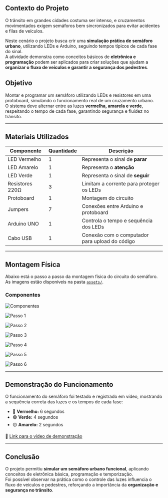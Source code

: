 ## Contexto do Projeto

O trânsito em grandes cidades costuma ser intenso, e cruzamentos movimentados exigem semáforos bem sincronizados para evitar acidentes e filas de veículos.  

Neste cenário o projeto busca crir uma **simulação prática de semáforo urbano**, utilizando LEDs e Arduino, seguindo tempos típicos de cada fase do sinal.  
A atividade demonstra como conceitos básicos de **eletrônica e programação** podem ser aplicados para criar soluções que ajudam a **organizar o fluxo de veículos e garantir a segurança dos pedestres**.

## Objetivo

Montar e programar um semáforo utilizando LEDs e resistores em uma protoboard, simulando o funcionamento real de um cruzamento urbano.  
O sistema deve alternar entre as luzes **vermelha, amarela e verde**, respeitando o tempo de cada fase, garantindo segurança e fluidez no trânsito.

---

## Materiais Utilizados

| Componente       | Quantidade | Descrição |
|------------------|-------------|--------------------|
| LED Vermelho     | 1           | Representa o sinal de **parar** |
| LED Amarelo      | 1           | Representa o **atenção** |
| LED Verde        | 1           | Representa o sinal de **seguir** |
| Resistores 220Ω  | 3           | Limitam a corrente para proteger os LEDs |
| Protoboard       | 1           | Montagem do circuito |
| Jumpers          | 7           | Conexões entre Arduino e protoboard |
| Arduino UNO      | 1           | Controla o tempo e sequência dos LEDs |
| Cabo USB         | 1           | Conexão com o computador para upload do código |

---

## Montagem Física

Abaixo está o passo a passo da montagem física do circuito do semáforo.  
As imagens estão disponíveis na pasta [`assets/`](./assets).

### Componentes


   ![Componentes](./assets/componentes.png)
   


   ![Passo 1](./assets/passo-um.png)


   ![Passo 2](./assets/passo-dois.png)


   ![Passo 3](./assets/passo-tres.png)


   ![Passo 4](./assets/passo-quatro.png)

 
   ![Passo 5](./assets/passo-cinco.png)


   ![Passo 6](./assets/passo-seis.png)

---

## Demonstração do Funcionamento

O funcionamento do semáforo foi testado e registrado em vídeo, mostrando a sequência correta das luzes e os tempos de cada fase:  

- 🔴 **Vermelho:** 6 segundos  
- 🟢 **Verde:** 4 segundos  
- 🟡 **Amarelo:** 2 segundos  
 
📎 [Link para o vídeo de demonstração](https://github.com/Karol-barbosa/Ponderada-Semaforo/blob/main/video.mp4)


---

## Conclusão

O projeto permitiu **simular um semáforo urbano funcional**, aplicando conceitos de eletrônica básica, programação e temporização.  
Foi possível observar na prática como o controle das luzes influencia o fluxo de veículos e pedestres, reforçando a importância da **organização e segurança no trânsito**.  
